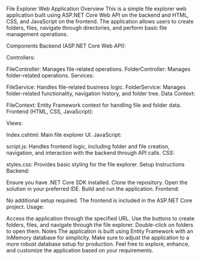 File Explorer Web Application
Overview
This is a simple file explorer web application built using ASP.NET Core Web API on the backend and HTML, CSS, and JavaScript on the frontend. The application allows users to create folders, files, navigate through directories, and perform basic file management operations.

Components
Backend (ASP.NET Core Web API):

Controllers:

FileController: Manages file-related operations.
FolderController: Manages folder-related operations.
Services:

FileService: Handles file-related business logic.
FolderService: Manages folder-related functionality, navigation history, and folder tree.
Data Context:

FileContext: Entity Framework context for handling file and folder data.
Frontend (HTML, CSS, JavaScript):

Views:

Index.cshtml: Main file explorer UI.
JavaScript:

script.js: Handles frontend logic, including folder and file creation, navigation, and interaction with the backend through API calls.
CSS:

styles.css: Provides basic styling for the file explorer.
Setup Instructions
Backend:

Ensure you have .NET Core SDK installed.
Clone the repository.
Open the solution in your preferred IDE.
Build and run the application.
Frontend:

No additional setup required. The frontend is included in the ASP.NET Core project.
Usage:

Access the application through the specified URL.
Use the buttons to create folders, files, and navigate through the file explorer.
Double-click on folders to open them.
Notes
The application is built using Entity Framework with an InMemory database for simplicity.
Make sure to adjust the application to a more robust database setup for production.
Feel free to explore, enhance, and customize the application based on your requirements.